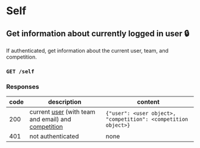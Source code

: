 # Self

## Get information about currently logged in user :lock:

If authenticated, get information about the current user, team, and competition.

### `GET /self`

### Responses

| code | description                                                  | content                                                      |
| ---- | ------------------------------------------------------------ | ------------------------------------------------------------ |
| 200  | current [user](index.md#user) (with team and email) and [competition](index.md#competition) | `{"user": <user object>, "competition": <competition object>}` |
| 401  | not authenticated                                            | none                                                         |

